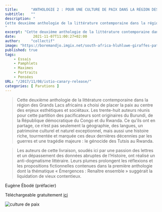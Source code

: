 ```yaml
---
title:      "ANTHOLOGIE 2 : POUR UNE CULTURE DE PAIX DANS LA RÉGION DES GRANDS LACS AFRICAINS"
subtitle:   ""
description: "
Cette deuxième anthologie de la littérature contemporaine dans la région des Grands Lacs africains a choisi de placer la paix au centre des enjeux esthétiques et sociétaux. Les trente-huit auteurs réunis pour cette partition des pacificateurs sont originaires du Burundi, de la République démocratique du Congo et du Rwanda. Ce qu’ils ont en partage, ce n’est pas seulement la géographie, des langues, un patrimoine culturel et naturel exceptionnel, mais aussi une histoire riche, tourmentée et marquée ces deux dernières décennies par les guerres et une tragédie majeure : le génocide des Tutsis au Rwanda
"
excerpt: "Cette deuxième anthologie de la littérature contemporaine dans la région des Grands Lacs africains a choisi de placer la paix au centre des enjeux esthétiques et sociétaux"
date:        2021-11-07T11:00:27+02:00
author:     "collectif"
image: "https://boremandjo.imgix.net/south-africa-hluhluwe-giraffes-pattern.jpg"
published: true
tags:
    - Essais
    - Pamphlets
    - Maximes
    - Portraits
    - Pensées
URL: "/2017/11/08/istio-canary-release/"
categories: [ Parutions ]
---
```




>Cette deuxième anthologie de la littérature contemporaine dans la région des Grands Lacs africains a choisi de placer la paix au centre des enjeux esthétiques et sociétaux. Les trente-huit auteurs réunis pour cette partition des pacificateurs sont originaires du Burundi, de la République démocratique du Congo et du Rwanda. Ce qu’ils ont en partage, ce n’est pas seulement la géographie, des langues, un patrimoine culturel et naturel exceptionnel, mais aussi une histoire riche, tourmentée et marquée ces deux dernières décennies par les guerres et une tragédie majeure : le génocide des Tutsis au Rwanda.

>Les auteurs de cette livraison, soudés ici par une passion des lettres et un dépassement des données abruptes de l’Histoire, ont réalisé un anti-dogmatisme littéraire. Leurs plumes prolongent les réflexions et les propositions fictionnelles contenues dans la première anthologie dont la thématique 
« Émergences : Renaître ensemble » suggérait la liquidation de vieux contentieux.

Eugène Ébodé (préfacier)


Téléchargeable gratuitement [ici](https://lacroiseedeschemins.ma/produit/pour-une-culture-de-paix-dans-la-region-des-grands-lacs-africainsanthologie-2plateforme-des-ecrivains-des-grands-lacs-africains/)<BR>



![culture de paix](https://boremandjo.imgix.net/9789920753272_Pour-une-culture-de-paix-dans-la-re%CC%81gion-des-Grands-Lacs-africains.jpg)
